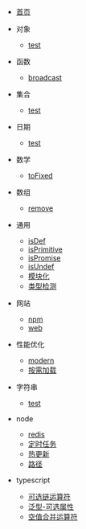 - [首页](README.md) 

- 对象

	- [test](对象/test.md)


- 函数

	- [broadcast](函数/broadcast.md)


- 集合

	- [test](集合/test.md)


- 日期

	- [test](日期/test.md)


- 数学

	- [toFixed](数学/toFixed.md)


- 数组

	- [remove](数组/remove.md)


- 通用

	- [isDef](通用/isDef.md)
	- [isPrimitive](通用/isPrimitive.md)
	- [isPromise](通用/isPromise.md)
	- [isUndef](通用/isUndef.md)
	- [模块化](通用/模块化.md)
	- [类型检测](通用/类型检测.md)


- 网站

	- [npm](网站/npm.md)
	- [web](网站/web.md)


- 性能优化

	- [modern](性能优化/modern.md)
	- [按需加载](性能优化/按需加载.md)


- 字符串

	- [test](字符串/test.md)


- node

	- [redis](node/redis.md)
	- [定时任务](node/定时任务.md)
	- [热更新](node/热更新.md)
	- [路径](node/路径.md)


- typescript

	- [可选链运算符](typescript/可选链运算符.md)
	- [泛型-可选属性](typescript/泛型-可选属性.md)
	- [空值合并运算符](typescript/空值合并运算符.md)


